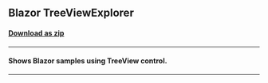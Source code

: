 ## Blazor TreeViewExplorer
#### [Download as zip](https://grapecity.github.io/DownGit/#/home?url=https://github.com/GrapeCity/ComponentOne-Blazor-Samples/tree/master/NET_8/TreeView/TreeViewExplorer)
____
#### Shows Blazor samples using TreeView control.
____
